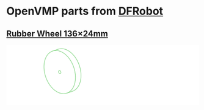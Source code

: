 # OpenVMP parts from [DFRobot](https://www.dfrobot.com/)
## [Rubber Wheel 136×24mm](https://www.dfrobot.com/product-1006.html)

[<img alt='Rubber Wheel 136×24mm' src='https://github.com/openvmp/openvmp-models/blob/main/generated_files/parts/dfrobot/rubber-wheel.svg'/>](https://github.com/openvmp/openvmp-models/blob/main/generated_files/parts/dfrobot/rubber-wheel.stl)

